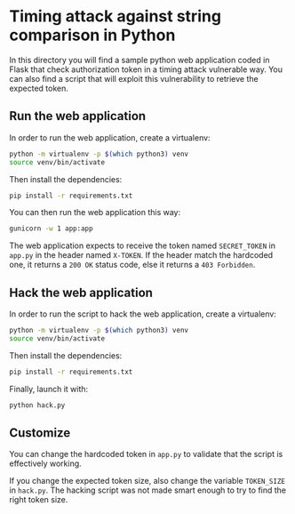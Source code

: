# Timing attack against string comparison in Python

In this directory you will find a sample python web application coded in Flask that check authorization token in a timing attack vulnerable way. You can also find a script that will exploit this vulnerability to retrieve the expected token.

## Run the web application

In order to run the web application, create a virtualenv:

```bash
python -m virtualenv -p $(which python3) venv
source venv/bin/activate
```

Then install the dependencies:

```bash
pip install -r requirements.txt
```

You can then run the web application this way:

```bash
gunicorn -w 1 app:app
```


The web application expects to receive the token named `SECRET_TOKEN` in `app.py` in the header named `X-TOKEN`. If the header match the hardcoded one, it returns a `200 OK` status code, else it returns a `403 Forbidden`.

## Hack the web application

In order to run the script to hack the web application, create a virtualenv:

```bash
python -m virtualenv -p $(which python3) venv
source venv/bin/activate
```

Then install the dependencies:

```bash
pip install -r requirements.txt
```

Finally, launch it with:

```bash
python hack.py
```

## Customize

You can change the hardcoded token in `app.py` to validate that the script is effectively working.

If you change the expected token size, also change the variable `TOKEN_SIZE` in `hack.py`. The hacking script was not made smart enough to try to find the right token size.
